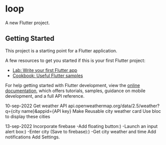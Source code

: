 # loop

A new Flutter project.

## Getting Started

This project is a starting point for a Flutter application.

A few resources to get you started if this is your first Flutter project:

- [Lab: Write your first Flutter app](https://docs.flutter.dev/get-started/codelab)
- [Cookbook: Useful Flutter samples](https://docs.flutter.dev/cookbook)

For help getting started with Flutter development, view the
[online documentation](https://docs.flutter.dev/), which offers tutorials,
samples, guidance on mobile development, and a full API reference.

10-sep-2022
Get weather API
    api.openweathermap.org/data/2.5/weather?q={city name}&appid={API key}
Make Reusable city weather card
Use bloc to display these cities

13-sep-2022
Incorporate firebase
    -Add floating button:)
    -Launch an input alert box:)
    -Enter city (Save to firebase):)
    -Get city weather and time
Add notifications
Add Settings.
